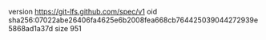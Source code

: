 version https://git-lfs.github.com/spec/v1
oid sha256:07022abe26406fa4625e6b2008fea668cb764425039044272939e5868ad1a37d
size 951
